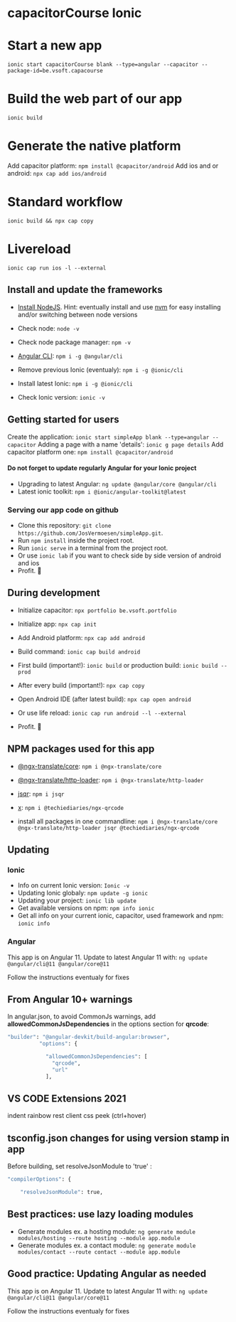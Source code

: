 # capacitorCourse Ionic

# Start a new app
`ionic start capacitorCourse blank --type=angular --capacitor --package-id=be.vsoft.capacourse`

# Build the web part of our app
`ionic build`

# Generate the native platform
Add capacitor platform: `npm install @capacitor/android`
Add ios and or android: `npx cap add ios/android`

# Standard workflow
`ionic build && npx cap copy`

# Livereload
`ionic cap run ios -l --external`

## Install and update the frameworks

- [Install NodeJS](https://nodejs.org/). Hint: eventually install and use [nvm](https://medium.com/@Joachim8675309/installing-node-js-with-nvm-4dc469c977d9) for easy installing and/or switching between node versions
- Check node: `node -v`
- Check node package manager: `npm -v`

- [Angular CLI](https://www.npmjs.com/package/@angular/cli): `npm i -g @angular/cli`

- Remove previous Ionic (eventualy): `npm i -g @ionic/cli`
- Install latest Ionic: `npm i -g @ionic/cli`
- Check Ionic version: `ionic -v`

## Getting started for users

Create the application: `ionic start simpleApp blank --type=angular --capacitor`
Adding a page with a name 'details': `ionic g page details`
Add capacitor platform one: `npm install @capacitor/android`

#### Do not forget to update regularly Angular for your Ionic project

- Upgrading to latest Angular: `ng update @angular/core @angular/cli`
- Latest ionic toolkit: `npm i @ionic/angular-toolkit@latest`

### Serving our app code on github

- Clone this repository: `git clone https://github.com/JosVermoesen/simpleApp.git`.
- Run `npm install` inside the project root.
- Run `ionic serve` in a terminal from the project root.
- Or use `ionic lab` if you want to check side by side version of android and ios
- Profit. :tada:

## During development

- Initialize capacitor: `npx portfolio be.vsoft.portfolio`

- Initialize app: `npx cap init`

- Add Android platform: `npx cap add android`
- Build command: `ionic cap build android`

- First build (important!): `ionic build` or production build: `ionic build --prod`
- After every build (important!): `npx cap copy`

- Open Android IDE (after latest build): `npx cap open android`
- Or use life reload: `ionic cap run android --l --external`
- Profit. :tada:

## NPM packages used for this app

- [@ngx-translate/core](https://www.npmjs.com/package/@ngx-translate/core): `npm i @ngx-translate/core`
- [@ngx-translate/http-loader](https://www.npmjs.com/package/@ngx-translate/http-loader): `npm i @ngx-translate/http-loader`
- [jsqr](https://www.npmjs.com/package/jsqr): `npm i jsqr`
- [x](https://github.com/techiediaries/ngx-qrcode): `npm i @techiediaries/ngx-qrcode`

- install all packages in one commandline: `npm i @ngx-translate/core @ngx-translate/http-loader jsqr @techiediaries/ngx-qrcode`

## Updating

### Ionic

- Info on current Ionic version: `Ionic -v`
- Updating Ionic globaly: `npm update -g ionic`
- Updating your project: `ionic lib update`
- Get available versions on npm: `npm info ionic`
- Get all info on your current ionic, capacitor, used framework and npm: `ionic info`

### Angular

This app is on Angular 11. Update to latest Angular 11 with:
`ng update @angular/cli@11 @angular/core@11`

Follow the instructions eventualy for fixes

## From Angular 10+ warnings

In angular.json, to avoid CommonJs warnings, add **allowedCommonJsDependencies** in the options section for **qrcode**:

```bash
"builder": "@angular-devkit/build-angular:browser",
          "options": {

            "allowedCommonJsDependencies": [
              "qrcode",
              "url"
            ],

```

## VS CODE Extensions 2021

indent rainbow
rest client
css peek (ctrl+hover)

## tsconfig.json changes for using version stamp in app

Before building, set resolveJsonModule to 'true' :

```bash
"compilerOptions": {

    "resolveJsonModule": true,

```

## Best practices: use lazy loading modules

- Generate modules ex. a hosting module: `ng generate module modules/hosting --route hosting --module app.module`
- Generate modules ex. a contact module: `ng generate module modules/contact --route contact --module app.module`

## Good practice: Updating Angular as needed

This app is on Angular 11. Update to latest Angular 11 with:
`ng update @angular/cli@11 @angular/core@11`

Follow the instructions eventualy for fixes
